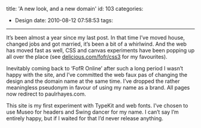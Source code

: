 title: 'A new look, and a new domain'
id: 103
categories:
  - Design
date: 2010-08-12 07:58:53
tags:
---

It’s been almost a year since my last post. In that time I’ve moved house, changed jobs and got married, it’s been a bit of a whirlwind. And the web has moved fast as well, CSS and canvas experiments have been popping up all over the place (see [delicious.com/fofr/css3](http://delicious.com/fofr/css3) for my favourites).

Inevitably coming back to ‘FofR Online’ after such a long period I wasn’t happy with the site, and I’ve committed the web faux pas of changing the design and the domain name at the same time. I’ve dropped the rather meaningless pseudonym in favour of using my name as a brand. All pages now redirect to paulrhayes.com.

This site is my first experiment with TypeKit and web fonts. I’ve chosen to use Museo for headers and Swing dancer for my name. I can’t say I’m entirely happy, but if I waited for that I’d never release anything.
